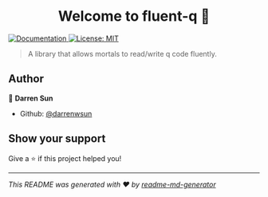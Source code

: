 <h1 align="center">Welcome to fluent-q 👋</h1>
<p>
  <a href="https://darrenwsun.github.io/fluent-q/" target="_blank">
    <img alt="Documentation" src="https://img.shields.io/badge/documentation-yes-brightgreen.svg" />
  </a>
  <a href="#" target="_blank">
    <img alt="License: MIT" src="https://img.shields.io/badge/License-MIT-yellow.svg" />
  </a>
</p>

> A library that allows mortals to read/write q code fluently.

## Author

👤 **Darren Sun**

* Github: [@darrenwsun](https://github.com/darrenwsun)

## Show your support

Give a ⭐️ if this project helped you!

***
_This README was generated with ❤️ by [readme-md-generator](https://github.com/kefranabg/readme-md-generator)_
